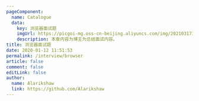 ```yaml
---
pageComponent: 
  name: Catalogue
  data: 
    key: 浏览器面试题
    imgUrl: https://picgoi-mg.oss-cn-beijing.aliyuncs.com/img/20210317164535.png
    description: 本章内容为博主为总结面试内容。
title: 浏览器面试题
date: 2020-01-12 11:51:53
permalink: /interview/browser
article: false
comment: false
editLink: false
author: 
  name: Alarikshaw
  link: https://github.com/Alarikshaw
---
```

